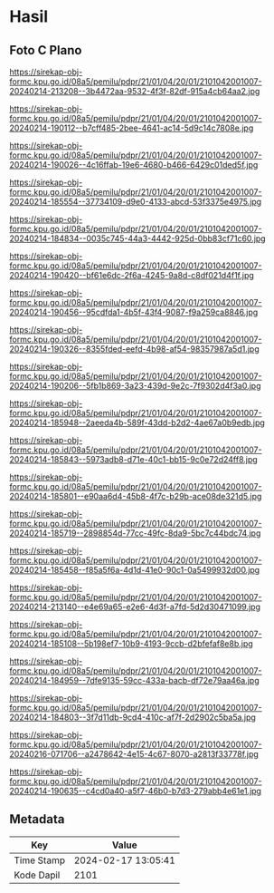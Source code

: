 # Hasil

## Foto C Plano

https://sirekap-obj-formc.kpu.go.id/08a5/pemilu/pdpr/21/01/04/20/01/2101042001007-20240214-213208--3b4472aa-9532-4f3f-82df-915a4cb64aa2.jpg

https://sirekap-obj-formc.kpu.go.id/08a5/pemilu/pdpr/21/01/04/20/01/2101042001007-20240214-190112--b7cff485-2bee-4641-ac14-5d9c14c7808e.jpg

https://sirekap-obj-formc.kpu.go.id/08a5/pemilu/pdpr/21/01/04/20/01/2101042001007-20240214-190026--4c16ffab-19e6-4680-b466-6429c01ded5f.jpg

https://sirekap-obj-formc.kpu.go.id/08a5/pemilu/pdpr/21/01/04/20/01/2101042001007-20240214-185554--37734109-d9e0-4133-abcd-53f3375e4975.jpg

https://sirekap-obj-formc.kpu.go.id/08a5/pemilu/pdpr/21/01/04/20/01/2101042001007-20240214-184834--0035c745-44a3-4442-925d-0bb83cf71c60.jpg

https://sirekap-obj-formc.kpu.go.id/08a5/pemilu/pdpr/21/01/04/20/01/2101042001007-20240214-190420--bf61e6dc-2f6a-4245-9a8d-c8df021d4f1f.jpg

https://sirekap-obj-formc.kpu.go.id/08a5/pemilu/pdpr/21/01/04/20/01/2101042001007-20240214-190456--95cdfda1-4b5f-43f4-9087-f9a259ca8846.jpg

https://sirekap-obj-formc.kpu.go.id/08a5/pemilu/pdpr/21/01/04/20/01/2101042001007-20240214-190326--8355fded-eefd-4b98-af54-98357987a5d1.jpg

https://sirekap-obj-formc.kpu.go.id/08a5/pemilu/pdpr/21/01/04/20/01/2101042001007-20240214-190206--5fb1b869-3a23-439d-9e2c-7f9302d4f3a0.jpg

https://sirekap-obj-formc.kpu.go.id/08a5/pemilu/pdpr/21/01/04/20/01/2101042001007-20240214-185948--2aeeda4b-589f-43dd-b2d2-4ae67a0b9edb.jpg

https://sirekap-obj-formc.kpu.go.id/08a5/pemilu/pdpr/21/01/04/20/01/2101042001007-20240214-185843--5973adb8-d71e-40c1-bb15-9c0e72d24ff8.jpg

https://sirekap-obj-formc.kpu.go.id/08a5/pemilu/pdpr/21/01/04/20/01/2101042001007-20240214-185801--e90aa6d4-45b8-4f7c-b29b-ace08de321d5.jpg

https://sirekap-obj-formc.kpu.go.id/08a5/pemilu/pdpr/21/01/04/20/01/2101042001007-20240214-185719--2898854d-77cc-49fc-8da9-5bc7c44bdc74.jpg

https://sirekap-obj-formc.kpu.go.id/08a5/pemilu/pdpr/21/01/04/20/01/2101042001007-20240214-185458--f85a5f6a-4d1d-41e0-90c1-0a5499932d00.jpg

https://sirekap-obj-formc.kpu.go.id/08a5/pemilu/pdpr/21/01/04/20/01/2101042001007-20240214-213140--e4e69a65-e2e6-4d3f-a7fd-5d2d30471099.jpg

https://sirekap-obj-formc.kpu.go.id/08a5/pemilu/pdpr/21/01/04/20/01/2101042001007-20240214-185108--5b198ef7-10b9-4193-9ccb-d2bfefaf8e8b.jpg

https://sirekap-obj-formc.kpu.go.id/08a5/pemilu/pdpr/21/01/04/20/01/2101042001007-20240214-184959--7dfe9135-59cc-433a-bacb-df72e79aa46a.jpg

https://sirekap-obj-formc.kpu.go.id/08a5/pemilu/pdpr/21/01/04/20/01/2101042001007-20240214-184803--3f7d11db-9cd4-410c-af7f-2d2902c5ba5a.jpg

https://sirekap-obj-formc.kpu.go.id/08a5/pemilu/pdpr/21/01/04/20/01/2101042001007-20240216-071706--a2478642-4e15-4c67-8070-a2813f33778f.jpg

https://sirekap-obj-formc.kpu.go.id/08a5/pemilu/pdpr/21/01/04/20/01/2101042001007-20240214-190635--c4cd0a40-a5f7-46b0-b7d3-279abb4e61e1.jpg


## Metadata

| Key        | Value               |
| ---------- | ------------------- |
| Time Stamp | 2024-02-17 13:05:41 |
| Kode Dapil | 2101                |



